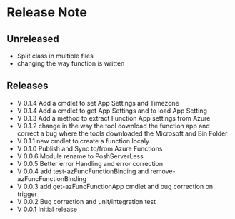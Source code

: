 # Release Note

## Unreleased

* Split class in multiple files
* changing the way function is written

## Releases

* V 0.1.4 Add a cmdlet to set App Settings and Timezone
* V 0.1.4 Add a cmdlet to get App Settings and to load App Setting
* V 0.1.3 Add a method to extract Function App settings from Azure
* V 0.1.2 change in the way the tool download the function app and correct a bug where the tools downloaded the Microsoft and Bin Folder
* V 0.1.1 new cmdlet to create a function localy
* V 0.1.0 Publish and Sync to/from Azure Functions
* V 0.0.6 Module rename to PoshServerLess
* V 0.0.5 Better error Handling and error correction
* V 0.0.4 add test-azFuncFunctionBinding  and remove-azFuncFunctionBinding
* V 0.0.3 add get-azFuncFunctionApp cmdlet and bug correction on trigger
* V 0.0.2 Bug correction and unit/integration test
* V 0.0.1 Initial release
